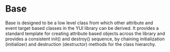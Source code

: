 Base
====

Base is designed to be a low level class from which other attribute 
and event target based classes in the YUI library can be derived. 
It provides a standard template for creating attribute based objects 
across the library and provides a consistent init() and destroy() 
sequence, by chaining initialization (initializer) and destruction 
(destructor) methods for the class hierarchy.